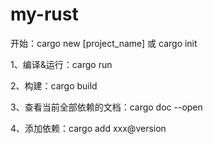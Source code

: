 # my-rust

开始：cargo new [project_name] 或 cargo init

1、编译&运行：cargo run

2、构建：cargo build

3、查看当前全部依赖的文档：cargo doc --open

4、添加依赖：cargo add xxx@version
